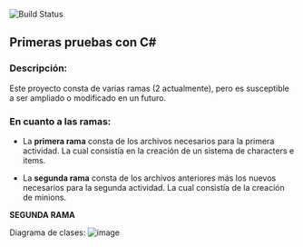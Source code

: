 ![Build Status](https://circleci.com/gh/rmungar/Primeras_Pruebas_CSharp_CSharp.png?circle-token=:circle-token)

## Primeras pruebas con C#
### Descripción:
  Este proyecto consta de varias ramas (2 actualmente), pero es susceptible a ser ampliado o modificado en un futuro.

### En cuanto a las ramas:

-  La **primera rama** consta de los archivos necesarios para la primera actividad. La cual consistía en la creación de un sistema de characters e items.

-  La **segunda rama** consta de los archivos anteriores más los nuevos necesarios para la segunda actividad. La cual consistía de la creación de minions.

  
**SEGUNDA RAMA**

  Diagrama de clases:
  ![image](https://github.com/user-attachments/assets/c090b562-5545-4f2b-8750-357258d1c9b9)
